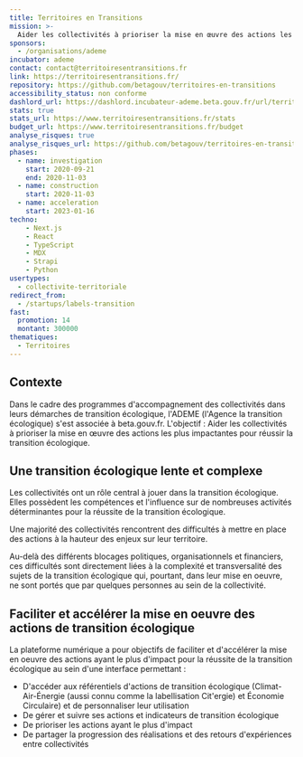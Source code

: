 ```yaml
---
title: Territoires en Transitions
mission: >-
  Aider les collectivités à prioriser la mise en œuvre des actions les plus impactantes pour réussir la transition écologique
sponsors:
  - /organisations/ademe
incubator: ademe
contact: contact@territoiresentransitions.fr
link: https://territoiresentransitions.fr/
repository: https://github.com/betagouv/territoires-en-transitions
accessibility_status: non conforme
dashlord_url: https://dashlord.incubateur-ademe.beta.gouv.fr/url/territoiresentransitions-fr/
stats: true
stats_url: https://www.territoiresentransitions.fr/stats
budget_url: https://www.territoiresentransitions.fr/budget
analyse_risques: true
analyse_risques_url: https://github.com/betagouv/territoires-en-transitions/blob/upcoming_develop/SECURITY.md
phases:
  - name: investigation
    start: 2020-09-21
    end: 2020-11-03
  - name: construction
    start: 2020-11-03
  - name: acceleration
    start: 2023-01-16
techno:
    - Next.js
    - React
    - TypeScript
    - MDX
    - Strapi
    - Python
usertypes:
  - collectivite-territoriale
redirect_from:
  - /startups/labels-transition
fast:
  promotion: 14
  montant: 300000
thematiques:
  - Territoires
---
```

## Contexte

Dans le cadre des programmes d'accompagnement des collectivités dans leurs démarches de transition écologique, l'ADEME (l'Agence la transition écologique) s'est associée à beta.gouv.fr. L'objectif : Aider les collectivités à prioriser la mise en œuvre des actions les plus impactantes pour réussir la transition écologique.

## Une transition écologique lente et complexe

Les collectivités ont un rôle central à jouer dans la transition écologique. Elles possèdent les compétences et l'influence sur de nombreuses activités déterminantes pour la réussite de la transition écologique.

Une majorité des collectivités rencontrent des difficultés à mettre en place des actions à la hauteur des enjeux sur leur territoire.

Au-delà des différents blocages politiques, organisationnels et financiers, ces difficultés sont directement liées à la complexité et transversalité des sujets de la transition écologique qui, pourtant, dans leur mise en oeuvre, ne sont portés que par quelques personnes au sein de la collectivité.

## Faciliter et accélérer la mise en oeuvre des actions de transition écologique

La plateforme numérique a pour objectifs de faciliter et d'accélérer la mise en oeuvre des actions ayant le plus d'impact pour la réussite de la transition écologique au sein d'une interface permettant  :

* D'accéder aux référentiels d'actions de transition écologique (Climat-Air-Énergie (aussi connu comme la labellisation Cit'ergie) et Économie Circulaire) et de personnaliser leur utilisation
* De gérer et suivre ses actions et indicateurs de transition écologique
* De prioriser les actions ayant le plus d'impact
* De partager la progression des réalisations et des retours d'expériences entre collectivités
